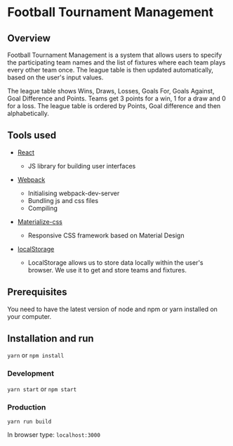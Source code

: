 # Football Tournament Management

## Overview
Football Tournament Management is a system that allows users to specify the participating team names
and the list of fixtures where each team plays every other team once. The league table is then updated
automatically, based on the user's input values. 

The league table shows Wins, Draws, Losses, Goals For, Goals Against, Goal Difference and Points.
Teams get 3 points for a win, 1 for a draw and 0 for a loss.
The league table is ordered by Points, Goal difference and then alphabetically.


## Tools used
* [React](https://facebook.github.io/react/)
    * JS library for building user interfaces

* [Webpack](https://webpack.js.org/) 
    * Initialising webpack-dev-server
    * Bundling js and css files
    * Compiling

* [Materialize-css](https://v4-alpha.getbootstrap.com/getting-started/introduction/) 
    * Responsive CSS framework based on Material Design 

* [localStorage](https://developer.mozilla.org/en/docs/Web/API/Window/localStorage)
    * LocalStorage allows us to store data locally within the user's browser. We use it to 
    get and store teams and fixtures.


## Prerequisites
You need to have the latest version of node and npm or yarn installed on your computer.


## Installation and run

 
```yarn``` or ```npm install``` 

### Development

```yarn start``` or ```npm start```

### Production

```yarn run build```


In browser type: 
```localhost:3000```
